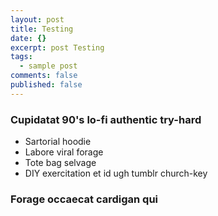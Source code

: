 ```yaml
---
layout: post
title: Testing
date: {}
excerpt: post Testing
tags:
  - sample post
comments: false
published: false
---
```




### Cupidatat 90's lo-fi authentic try-hard


* Sartorial hoodie
* Labore viral forage
* Tote bag selvage
* DIY exercitation et id ugh tumblr church-key


### Forage occaecat cardigan qui
